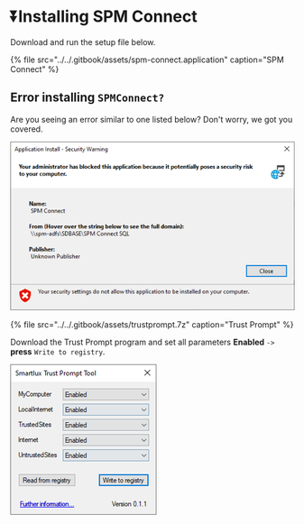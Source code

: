 # ⏬Installing SPM Connect

Download and run the setup file below.

{% file src="../../.gitbook/assets/spm-connect.application" caption="SPM Connect" %}

## Error installing `SPMConnect?`

Are you seeing an error similar to one listed below? Don't worry, we got you covered.

![Unknown publisher error](../../.gitbook/assets/image%20%286%29.png)

{% file src="../../.gitbook/assets/trustprompt.7z" caption="Trust Prompt" %}

Download the Trust Prompt program and set all parameters **Enabled** `->` **press** `Write to registry`.  

![](../../.gitbook/assets/image%20%285%29.png)

